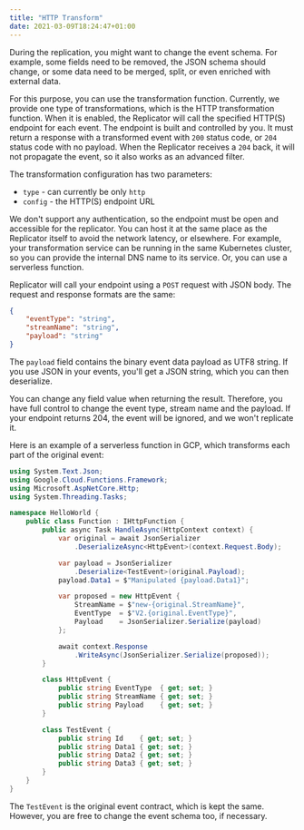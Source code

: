 ```yaml
---
title: "HTTP Transform"
date: 2021-03-09T18:24:47+01:00
---
```


During the replication, you might want to change the event schema. For example, some fields need to be removed, the JSON schema should change, or some data need to be merged, split, or even enriched with external data.

For this purpose, you can use the transformation function. Currently, we provide one type of transformations, which is the HTTP transformation function. When it is enabled, the Replicator will call the specified HTTP(S) endpoint for each event. The endpoint is built and controlled by you. It must return a response with a transformed event with `200` status code, or `204` status code with no payload. When the Replicator receives a `204` back, it will not propagate the event, so it also works as an advanced filter.

The transformation configuration has two parameters:
- `type` - can currently be only `http`
- `config` - the HTTP(S) endpoint URL

We don't support any authentication, so the endpoint must be open and accessible for the replicator. You can host it at the same place as the Replicator itself to avoid the network latency, or elsewhere. For example, your transformation service can be running in the same Kubernetes cluster, so you can provide the internal DNS name to its service. Or, you can use a serverless function.

Replicator will call your endpoint using a `POST` request with JSON body. The request and response formats are the same:

```json
{
    "eventType": "string",
    "streamName": "string",
    "payload": "string"
}
```

The `payload` field contains the binary event data payload as UTF8 string. If you use JSON in your events, you'll get a JSON string, which you can then deserialize.

You can change any field value when returning the result. Therefore, you have full control to change the event type, stream name and the payload. If your endpoint returns 204, the event will be ignored, and we won't replicate it.

Here is an example of a serverless function in GCP, which transforms each part of the original event:

```csharp
using System.Text.Json;
using Google.Cloud.Functions.Framework;
using Microsoft.AspNetCore.Http;
using System.Threading.Tasks;

namespace HelloWorld {
    public class Function : IHttpFunction {
        public async Task HandleAsync(HttpContext context) {
            var original = await JsonSerializer
                .DeserializeAsync<HttpEvent>(context.Request.Body);

            var payload = JsonSerializer
                .Deserialize<TestEvent>(original.Payload);
            payload.Data1 = $"Manipulated {payload.Data1}";

            var proposed = new HttpEvent {
                StreamName = $"new-{original.StreamName}",
                EventType  = $"V2.{original.EventType}",
                Payload    = JsonSerializer.Serialize(payload)
            };

            await context.Response
                .WriteAsync(JsonSerializer.Serialize(proposed));
        }

        class HttpEvent {
            public string EventType  { get; set; }
            public string StreamName { get; set; }
            public string Payload    { get; set; }
        }

        class TestEvent {
            public string Id    { get; set; }
            public string Data1 { get; set; }
            public string Data2 { get; set; }
            public string Data3 { get; set; }
        }
    }
}
```

The `TestEvent` is the original event contract, which is kept the same. However, you are free to change the event schema too, if necessary.